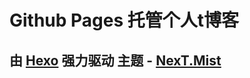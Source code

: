 # Github Pages 托管个人t博客
## 由 [Hexo][1] 强力驱动  主题 - [NexT.Mist][2]


  [1]: https://hexo.io/zh-cn/
  [2]: https://github.com/iissnan/hexo-theme-nextt